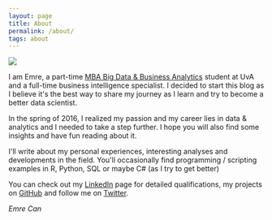 ```yaml
---
layout: page
title: About
permalink: /about/
tags: about
---
```


<img src="{{ site.baseurl }}/images/me.jpg" class="avatar2">

I am Emre, a part-time [MBA Big Data & Business Analytics](http://mbabigdata.nl) student at UvA and a full-time business intelligence specialist.
I decided to start this blog as I believe it's the best way to share my journey as I learn and try to become a better data scientist.

In the spring of 2016, I realized my passion and my career lies in data & analytics and I needed to take a step further. 
I hope you will also find some insights and have fun reading about it.

I'll write about my personal experiences, interesting analyses and developments in the field.
You'll occasionally find programming / scripting examples in R, Python, SQL or maybe C# (as I try to get better)

You can check out my [LinkedIn](https://nl.linkedin.com/in/emrecan) page for detailed qualifications, 
my projects on [GitHub](https://github.com/emredjan/)
and follow me on [Twitter](https://twitter.com/emredjan).

_Emre Can_




